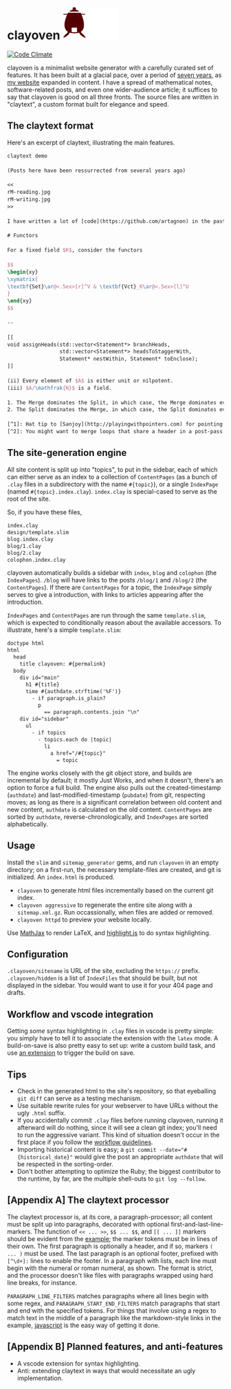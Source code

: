 # clayoven ![logo](clayoven.png)

[![Code Climate](https://codeclimate.com/github/artagnon/clayoven.png)](https://codeclimate.com/github/artagnon/clayoven)

clayoven is a minimalist website generator with a carefully curated set of features. It has been built at a glacial pace, over a period of [seven years](https://github.com/artagnon/clayoven/commit/d4d40161e9f76dbe74078c669de9af698cf621d6), as [my website](https://artagnon.com) expanded in content. I have a spread of mathematical notes, software-related posts, and even one wider-audience article; it suffices to say that clayoven is good on all three fronts. The source files are written in "claytext", a custom format built for elegance and speed.

## The claytext format

Here's an excerpt of claytext, illustrating the main features.

```latex
claytext demo

(Posts here have been ressurrected from several years ago)

<<
rM-reading.jpg
rM-writing.jpg
>>

I have written a lot of [code](https://github.com/artagnon) in the past.

# Functors

For a fixed field $K$, consider the functors

$$
\begin{xy}
\xymatrix{
\textbf{Set}\ar@<.5ex>[r]^V & \textbf{Vct}_K\ar@<.5ex>[l]^U
}
\end{xy}
$$

--

[[
void assignHeads(std::vector<Statement*> branchHeads,
                 std::vector<Statement*> headsToStaggerWith,
                 Statement* nestWithin, Statement* toEnclose);
]]

(ii) Every element of $A$ is either unit or nilpotent.
(iii) $A/\mathfrak{N}$ is a field.

1. The Merge dominates the Split, in which case, the Merge dominates everything lying on the outEdges of the Split leading to the Merge
2. The Split dominates the Merge, in which case, the Split dominates everything on its outEdges leading to the Merge.

[^1]: Hat tip to [Sanjoy](http://playingwithpointers.com) for pointing out the fifth case.
[^2]: You might want to merge loops that share a header in a post-pass.
```

## The site-generation engine

All site content is split up into "topics", to put in the sidebar, each of which can either serve as an index to a collection of `ContentPages` (as a bunch of `.clay` files in a subdirectory with the name `#{topic}`), or a single `IndexPage` (named `#{topic}.index.clay`). `index.clay` is special-cased to serve as the root of the site.

So, if you have these files,

    index.clay
    design/template.slim
    blog.index.clay
    blog/1.clay
    blog/2.clay
    colophon.index.clay

clayoven automatically builds a sidebar with `index`, `blog` and `colophon` (the `IndexPages`). `/blog` will have links to the posts `/blog/1` and `/blog/2` (the `ContentPages`). If there are `ContentPages` for a topic, the `IndexPage` simply serves to give a introduction, with links to articles appearing after the introduction.

`IndexPages` and `ContentPages` are run through the same `template.slim`, which is expected to conditionally reason about the available accessors. To illustrate, here's a simple `template.slim`:

```slim
doctype html
html
  head
    title clayoven: #{permalink}
  body
    div id="main"
      h1 #{title}
      time #{authdate.strftime('%F')}
        - if paragraph.is_plain?
          p
            == paragraph.contents.join "\n"
    div id="sidebar"
      ul
        - if topics
          - topics.each do |topic|
            li
              a href="/#{topic}"
                = topic
```

The engine works closely with the git object store, and builds are incremental by default; it mostly Just Works, and when it doesn't, there's an option to force a full build. The engine also pulls out the created-timestamp (`authdate`) and last-modified-timestamp (`pubdate`) from git, respecting moves; as long as there is a significant correlation between old content and new content, `authdate` is calculated on the old content. `ContentPages` are sorted by `authdate`, reverse-chronologically, and `IndexPages` are sorted alphabetically.

## Usage

Install the `slim` and `sitemap_generator` gems, and run `clayoven` in an empty directory; on a first-run, the necessary template-files are created, and git is initialized. An `index.html` is produced.

- `clayoven` to generate html files incrementally based on the current git index.
- `clayoven aggressive` to regenerate the entire site along with a `sitemap.xml.gz`. Run occassionally, when files are added or removed.
- `clayoven httpd` to preview your website locally.

Use [MathJax](https://www.mathjax.org) to render LaTeX, and [highlight.js](https://highlightjs.org) to do syntax highlighting.

## Configuration

`.clayoven/sitename` is URL of the site, excluding the `https://` prefix. `.clayoven/hidden` is a list of `IndexFiles` that should be built, but not displayed in the sidebar. You would want to use it for your 404 page and drafts.

## Workflow and vscode integration

Getting _some_ syntax highlighting in `.clay` files in vscode is pretty simple: you simply have to tell it to associate the extension with the `latex` mode. A build-on-save is also pretty easy to set up: write a custom build task, and use [an extension](https://marketplace.visualstudio.com/items?itemName=Gruntfuggly.triggertaskonsave) to trigger the build on save.

## Tips

- Check in the generated html to the site's repository, so that eyeballing `git diff` can serve as a testing mechanism.
- Use suitable rewrite rules for your webserver to have URLs without the ugly `.html` suffix.
- If you accidentally commit `.clay` files before running clayoven, running it afterward will do nothing, since it will see a clean git index; you'll need to run the aggressive variant. This kind of situation doesn't occur in the first place if you follow the [workflow guidelines](/README.md#workflow-and-vscode-integration).
- Importing historical content is easy; a `git commit --date="#{historical_date}"` would give the post an appropriate `authdate` that will be respected in the sorting-order.
- Don't bother attempting to optimize the Ruby; the biggest contributor to the runtime, by far, are the multiple shell-outs to `git log --follow`.

## [Appendix A] The claytext processor

The claytext processor is, at its core, a paragraph-processor; all content must be split up into paragraphs, decorated with optional first-and-last-line-markers. The function of `<< ... >>`, `$$ ... $$`, and `[[ ... ]]` markers should be evident from the [example](/README.md#the-claytext-format); the marker tokens must be in lines of their own. The first paragraph is optionally a header, and if so, markers `( ... )` must be used. The last paragraph is an optional footer, prefixed with `[^\d+]:` lines to enable the footer. In a paragraph with lists, each line must begin with the numeral or roman numeral, as shown. The format is strict, and the processor doesn't like files with paragraphs wrapped using hard line breaks, for instance.

`PARAGRAPH_LINE_FILTERS` matches paragraphs where all lines begin with some regex, and `PARAGRAPH_START_END_FILTERS` match paragraphs that start and end with the specified tokens. For things that involve using a regex to match text in the middle of a paragraph like the markdown-style links in the example, [javascript](https://github.com/artagnon/artagnon.com/blob/master/design/claytext.js) is the easy way of getting it done.

## [Appendix B] Planned features, and anti-features

- A vscode extension for syntax highlighting.
- Anti: extending claytext in ways that would necessitate an ugly implementation.
